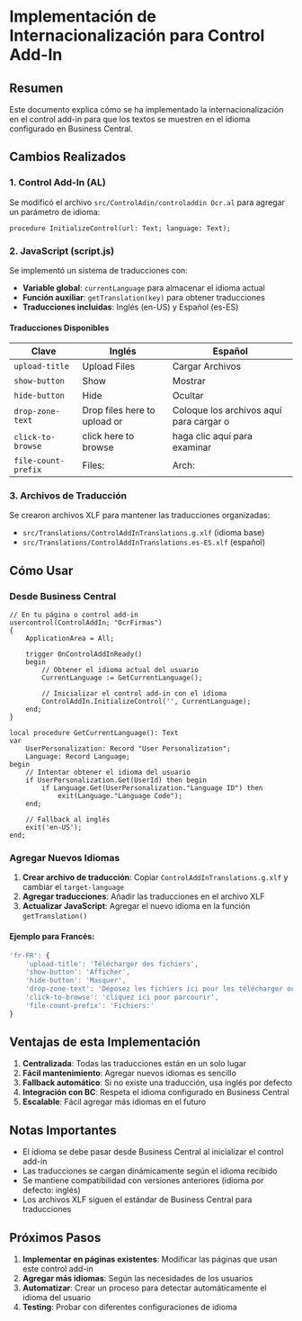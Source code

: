 # Implementación de Internacionalización para Control Add-In

## Resumen

Este documento explica cómo se ha implementado la internacionalización en el control add-in para que los textos se muestren en el idioma configurado en Business Central.

## Cambios Realizados

### 1. Control Add-In (AL)

Se modificó el archivo `src/ControlAdin/controladdin Ocr.al` para agregar un parámetro de idioma:

```al
procedure InitializeControl(url: Text; language: Text);
```

### 2. JavaScript (script.js)

Se implementó un sistema de traducciones con:

- **Variable global**: `currentLanguage` para almacenar el idioma actual
- **Función auxiliar**: `getTranslation(key)` para obtener traducciones
- **Traducciones incluidas**: Inglés (en-US) y Español (es-ES)

#### Traducciones Disponibles

| Clave | Inglés | Español |
|-------|--------|---------|
| `upload-title` | Upload Files | Cargar Archivos |
| `show-button` | Show | Mostrar |
| `hide-button` | Hide | Ocultar |
| `drop-zone-text` | Drop files here to upload or | Coloque los archivos aquí para cargar o |
| `click-to-browse` | click here to browse | haga clic aquí para examinar |
| `file-count-prefix` | Files: | Arch: |

### 3. Archivos de Traducción

Se crearon archivos XLF para mantener las traducciones organizadas:
- `src/Translations/ControlAddInTranslations.g.xlf` (idioma base)
- `src/Translations/ControlAddInTranslations.es-ES.xlf` (español)

## Cómo Usar

### Desde Business Central

```al
// En tu página o control add-in
usercontrol(ControlAddIn; "OcrFirmas")
{
    ApplicationArea = All;
    
    trigger OnControlAddInReady()
    begin
        // Obtener el idioma actual del usuario
        CurrentLanguage := GetCurrentLanguage();
        
        // Inicializar el control add-in con el idioma
        ControlAddIn.InitializeControl('', CurrentLanguage);
    end;
}

local procedure GetCurrentLanguage(): Text
var
    UserPersonalization: Record "User Personalization";
    Language: Record Language;
begin
    // Intentar obtener el idioma del usuario
    if UserPersonalization.Get(UserId) then begin
        if Language.Get(UserPersonalization."Language ID") then
            exit(Language."Language Code");
    end;
    
    // Fallback al inglés
    exit('en-US');
end;
```

### Agregar Nuevos Idiomas

1. **Crear archivo de traducción**: Copiar `ControlAddInTranslations.g.xlf` y cambiar el `target-language`
2. **Agregar traducciones**: Añadir las traducciones en el archivo XLF
3. **Actualizar JavaScript**: Agregar el nuevo idioma en la función `getTranslation()`

#### Ejemplo para Francés:

```javascript
'fr-FR': {
    'upload-title': 'Télécharger des fichiers',
    'show-button': 'Afficher',
    'hide-button': 'Masquer',
    'drop-zone-text': 'Déposez les fichiers ici pour les télécharger ou',
    'click-to-browse': 'cliquez ici pour parcourir',
    'file-count-prefix': 'Fichiers:'
}
```

## Ventajas de esta Implementación

1. **Centralizada**: Todas las traducciones están en un solo lugar
2. **Fácil mantenimiento**: Agregar nuevos idiomas es sencillo
3. **Fallback automático**: Si no existe una traducción, usa inglés por defecto
4. **Integración con BC**: Respeta el idioma configurado en Business Central
5. **Escalable**: Fácil agregar más idiomas en el futuro

## Notas Importantes

- El idioma se debe pasar desde Business Central al inicializar el control add-in
- Las traducciones se cargan dinámicamente según el idioma recibido
- Se mantiene compatibilidad con versiones anteriores (idioma por defecto: inglés)
- Los archivos XLF siguen el estándar de Business Central para traducciones

## Próximos Pasos

1. **Implementar en páginas existentes**: Modificar las páginas que usan este control add-in
2. **Agregar más idiomas**: Según las necesidades de los usuarios
3. **Automatizar**: Crear un proceso para detectar automáticamente el idioma del usuario
4. **Testing**: Probar con diferentes configuraciones de idioma

